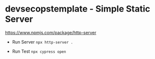 # devsecopstemplate - Simple Static Server

https://www.npmjs.com/package/http-server

- Run Server
<code>npx http-server .</code>

- Run Test
<code>npx cypress open</code>